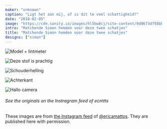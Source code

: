 ```yaml
---
maker: "unknown"
caption: "Ligt het aan mij, of is dit te veel schattigheid?"
date: "2018-02-05"
image: "https://cdn.sanity.io/images/hl5bw8cj/site-content/0d0673d758bb9ec6f60c01db5dba00a0d3fea7ee-1080x1080.jpg"
intro: "Matchende Simon hemden voor deze twee schatjes"
title: "Matchende Simon hemden voor deze twee schatjes"
designs: ["simon"]
---
```


![Model + lintmeter](https://posts.freesewing.org/uploads/matching_simon_view2_07c4206346.jpg "Model + lintmeter")

![Deze stof is prachtig](https://posts.freesewing.org/uploads/matching_simon_view3_6be104bac1.jpg "Deze stof is prachtig")

![Schouderhelling](https://posts.freesewing.org/uploads/matching_simon_view4_df63556bdf.jpg "Schouderhelling")

![Achterkant](https://posts.freesewing.org/uploads/matching_simon_view5_2e3b570060.jpg "Achterkant")

![Hallo camera](https://posts.freesewing.org/uploads/matching_simon_view6_1b0caef89f.jpg "Hallo camera")

<Note>

###### See the originals on the Instragram feed of ecmtts

These images are from 
[the Instagram feed](https://www.instagram.com/ecmtts/)
of [@ericamattos](/users/ericamattos).
They are published here with permission.

</Note>
